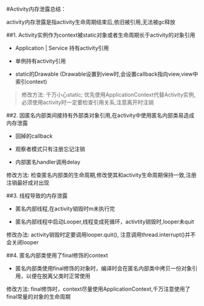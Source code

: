 #Activity内存泄露总结：

activity内存泄露是指activity生命周期结束后,依旧被引用,无法被gc释放

##1. Activity实例作为context被static对象或者生命周期长于activity的对象引用 

 * Application | Service 持有activity引用
 
 * 单例持有activity引用
 
 * static的Drawable (Drawable设置到view时,会设置callback指向view,view中索引context)

 > 修改方法: 千万小心static; 优先使用ApplicationContext代替Activity实例,必须使用activity时一定要检查引用关系,注意离开时注销

##2. 因匿名内部类间接持有外部类对象引用,在activity中使用匿名内部类易造成内存泄露

 * 回掉的callback

 * 观察者模式只有注册忘记注销 

 * 内部匿名handler调用delay
 
 修改方法: 检查匿名内部类的生命周期,修改使其和activity生命周期保持一致,注册注销最好成对出现  

##3. 线程导致的内存泄露 

 * 匿名内部线程,在activity销毁时m未执行完
 
 * 匿名内部线程中启动Looper,线程变成死循环，activtity销毁时,looper未quit
 
 修改办法: activity销毁时定要调用looper.quit(), 注意调用thread.interrupt()并不会关闭looper

##4. 匿名内部类使用了final修饰的context

 * 匿名内部类使用final修饰的对象时，编译时会在匿名内部类中拷贝一份对象引用，以便在脱离父类时正常使用

 修改方法: final修饰时，context尽量使用ApplicationContext,千万注意使用了final常量的对象的生命周期
